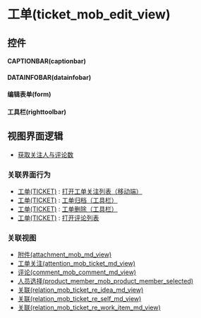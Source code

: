 # 工单(ticket_mob_edit_view)  <!-- {docsify-ignore-all} -->



## 控件
#### CAPTIONBAR(captionbar)
#### DATAINFOBAR(datainfobar)
#### 编辑表单(form)
#### 工具栏(righttoolbar)

## 视图界面逻辑
  * [获取关注人与评论数](module/TestMgmt/test_case/uilogic/fill_att_com_count)


### 关联界面行为
  * [工单(TICKET)](module/ProdMgmt/ticket) : [打开工单关注列表（移动端）](module/ProdMgmt/ticket#界面行为)
  * [工单(TICKET)](module/ProdMgmt/ticket) : [工单归档（工具栏）](module/ProdMgmt/ticket#界面行为)
  * [工单(TICKET)](module/ProdMgmt/ticket) : [工单删除（工具栏）](module/ProdMgmt/ticket#界面行为)
  * [工单(TICKET)](module/ProdMgmt/ticket) : [打开评论列表](module/ProdMgmt/ticket#界面行为)

### 关联视图
  * [附件(attachment_mob_md_view)](app/view/attachment_mob_md_view)
  * [工单关注(attention_mob_ticket_md_view)](app/view/attention_mob_ticket_md_view)
  * [评论(comment_mob_comment_md_view)](app/view/comment_mob_comment_md_view)
  * [人员选择(product_member_mob_product_member_selected)](app/view/product_member_mob_product_member_selected)
  * [关联(relation_mob_ticket_re_idea_md_view)](app/view/relation_mob_ticket_re_idea_md_view)
  * [关联(relation_mob_ticket_re_self_md_view)](app/view/relation_mob_ticket_re_self_md_view)
  * [关联(relation_mob_ticket_re_work_item_md_view)](app/view/relation_mob_ticket_re_work_item_md_view)

<script>
 const { createApp } = Vue
  createApp({
    data() {
      return {

      }
    }
  }).use(ElementPlus).mount('#app')
</script>